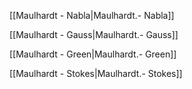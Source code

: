 [[Maulhardt - Nabla|Maulhardt.- Nabla]]

[[Maulhardt - Gauss|Maulhardt.- Gauss]]

[[Maulhardt - Green|Maulhardt.- Green]]

[[Maulhardt - Stokes|Maulhardt.- Stokes]]